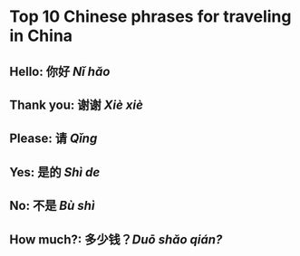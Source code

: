 # Top 10 Chinese phrases for traveling in China

## **Hello**: 你好 *Nǐ hǎo*
## **Thank you**: 谢谢 *Xiè xiè*
## **Please**: 请 *Qǐng*
## **Yes**: 是的 *Shì de*
## **No**: 不是 *Bù shì*
## **How much?**: 多少钱？*Duō shǎo qián?*
